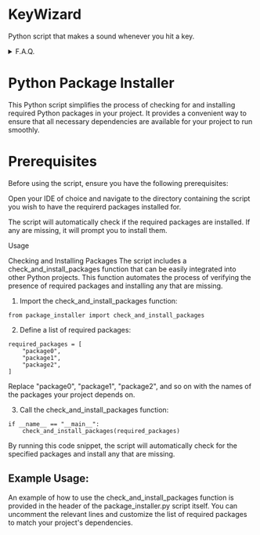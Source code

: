 # KeyWizard
Python script that makes a sound whenever you hit a key. 

<details>
<summary>F.A.Q.</summary>
  
Q: It's kinda annoying... why did you do this...

A: As a vector for making a automatic package installer.

</details>

# Python Package Installer
This Python script simplifies the process of checking for and installing required Python packages in your project. It provides a convenient way to ensure that all necessary dependencies are available for your project to run smoothly.

# Prerequisites
Before using the script, ensure you have the following prerequisites:

Open your IDE of choice and navigate to the directory containing the script you wish to have the requirerd packages installed for.

The script will automatically check if the required packages are installed. If any are missing, it will prompt you to install them.

Usage

Checking and Installing Packages
The script includes a check_and_install_packages function that can be easily integrated into other Python projects. This function automates the process of verifying the presence of required packages and installing any that are missing.

1. Import the check_and_install_packages function:
```
from package_installer import check_and_install_packages
```

2. Define a list of required packages:
```
required_packages = [
    "package0",
    "package1",
    "package2",
]
```
Replace "package0", "package1", "package2", and so on with the names of the packages your project depends on.

3. Call the check_and_install_packages function:
```
if __name__ == "__main__":
    check_and_install_packages(required_packages)
```
By running this code snippet, the script will automatically check for the specified packages and install any that are missing.

## Example Usage:
An example of how to use the check_and_install_packages function is provided in the header of the package_installer.py script itself. You can uncomment the relevant lines and customize the list of required packages to match your project's dependencies.
